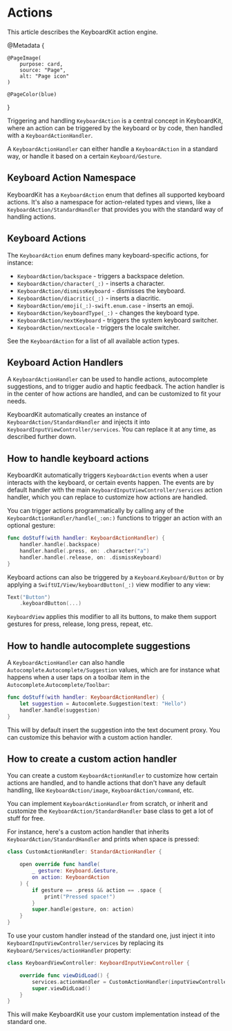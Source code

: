 # Actions

This article describes the KeyboardKit action engine.

@Metadata {

    @PageImage(
        purpose: card,
        source: "Page",
        alt: "Page icon"
    )

    @PageColor(blue)
}

Triggering and handling ``KeyboardAction`` is a central concept in KeyboardKit, where an action can be triggered by the keyboard or by code, then handled with a ``KeyboardActionHandler``.

A ``KeyboardActionHandler`` can either handle a ``KeyboardAction`` in a standard way, or handle it based on a certain ``Keyboard/Gesture``.



## Keyboard Action Namespace

KeyboardKit has a ``KeyboardAction`` enum that defines all supported keyboard actions. It's also a namespace for action-related types and views, like a ``KeyboardAction/StandardHandler`` that provides you with the standard way of handling actions.



## Keyboard Actions

The ``KeyboardAction`` enum defines many keyboard-specific actions, for instance:

* ``KeyboardAction/backspace`` - triggers a backspace deletion.
* ``KeyboardAction/character(_:)`` - inserts a character.
* ``KeyboardAction/dismissKeyboard`` - dismisses the keyboard.
* ``KeyboardAction/diacritic(_:)`` - inserts a diacritic.
* ``KeyboardAction/emoji(_:)-swift.enum.case`` - inserts an emoji.
* ``KeyboardAction/keyboardType(_:)`` - changes the keyboard type.
* ``KeyboardAction/nextKeyboard`` - triggers the system keyboard switcher.
* ``KeyboardAction/nextLocale`` - triggers the locale switcher.

See the ``KeyboardAction`` for a list of all available action types.



## Keyboard Action Handlers

A ``KeyboardActionHandler`` can be used to handle actions, autocomplete suggestions, and to trigger audio and haptic feedback. The action handler is in the center of how actions are handled, and can be customized to fit your needs. 

KeyboardKit automatically creates an instance of ``KeyboardAction/StandardHandler`` and injects it into ``KeyboardInputViewController/services``. You can replace it at any time, as described further down.



## How to handle keyboard actions 

KeyboardKit automatically triggers ``KeyboardAction`` events when a user interacts with the keyboard, or certain events happen. The events are by default handler with the main ``KeyboardInputViewController/services`` action handler, which you can replace to customize how actions are handled. 

You can trigger actions programmatically by calling any of the ``KeyboardActionHandler/handle(_:on:)`` functions to trigger an action with an optional gesture:

```swift
func doStuff(with handler: KeyboardActionHandler) {
    handler.handle(.backspace)
    handler.handle(.press, on: .character("a")
    handler.handle(.release, on: .dismissKeyboard)
}
```

Keyboard actions can also be triggered by a ``Keyboard``.``Keyboard/Button`` or by applying a ``SwiftUI/View/keyboardButton(_:)`` view modifier to any view:

```swift
Text("Button")
    .keyboardButton(...)
```

``KeyboardView`` applies this modifier to all its buttons, to make them support gestures for press, release, long press, repeat, etc.



## How to handle autocomplete suggestions

A ``KeyboardActionHandler`` can also handle ``Autocomplete``.``Autocomplete/Suggestion`` values, which are for instance what happens when a user taps on a toolbar item in the ``Autocomplete``.``Autocomplete/Toolbar``:

```swift
func doStuff(with handler: KeyboardActionHandler) {
    let suggestion = Autocomlete.Suggestion(text: "Hello")
    handler.handle(suggestion)
}
```

This will by default insert the suggestion into the text document proxy. You can customize this behavior with a custom action handler.



## How to create a custom action handler

You can create a custom ``KeyboardActionHandler`` to customize how certain actions are handled, and to handle actions that don't have any default handling, like ``KeyboardAction/image``, ``KeyboardAction/command``, etc. 

You can implement ``KeyboardActionHandler`` from scratch, or inherit and customize the ``KeyboardAction/StandardHandler`` base class to get a lot of stuff for free. 

For instance, here's a custom action handler that inherits ``KeyboardAction/StandardHandler`` and prints when space is pressed:

```swift
class CustomActionHandler: StandardActionHandler {

    open override func handle(
        _ gesture: Keyboard.Gesture, 
        on action: KeyboardAction
    ) {
        if gesture == .press && action == .space {
            print("Pressed space!")
        }
        super.handle(gesture, on: action) 
    }
}
```

To use your custom handler instead of the standard one, just inject it into ``KeyboardInputViewController/services`` by replacing its ``Keyboard/Services/actionHandler`` property:

```swift
class KeyboardViewController: KeyboardInputViewController {

    override func viewDidLoad() {
        services.actionHandler = CustomActionHandler(inputViewController: self)
        super.viewDidLoad()
    }
}
```

This will make KeyboardKit use your custom implementation instead of the standard one.



[Pro]: https://github.com/KeyboardKit/KeyboardKitPro
